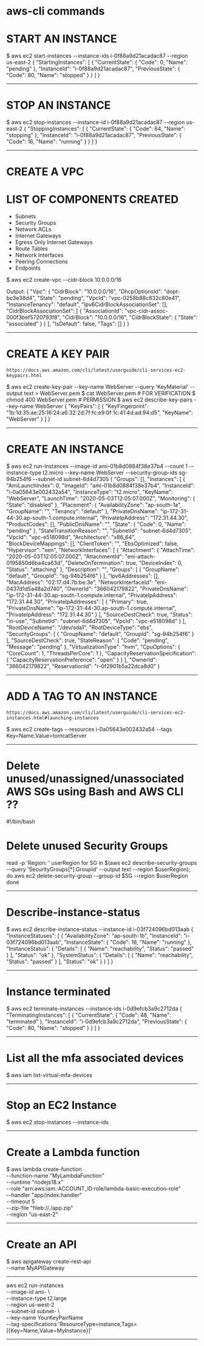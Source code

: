 # aws-cli commands

# START AN INSTANCE

$ aws ec2 start-instances --instance-ids i-0f88a9d21acadac87 --region us-east-2
{
    "StartingInstances": [
        {
            "CurrentState": {
                "Code": 0,
                "Name": "pending"
            },
            "InstanceId": "i-0f88a9d21acadac87",
            "PreviousState": {
                "Code": 80,
                "Name": "stopped"
            }
        }
    ]
}


----------------------------------------------------------------------------------------------------

# STOP AN INSTANCE

$ aws ec2 stop-instances --instance-id i-0f88a9d21acadac87 --region us-east-2
{
    "StoppingInstances": [
        {
            "CurrentState": {
                "Code": 64,
                "Name": "stopping"
            },
            "InstanceId": "i-0f88a9d21acadac87",
            "PreviousState": {
                "Code": 16,
                "Name": "running"
            }
        }
    ]
}

----------------------------------------------------------------------------------------------------

# CREATE A VPC

# LIST OF COMPONENTS CREATED

* Subnets
* Security Groups
* Network ACLs
* Internet Gateways
* Egress Only Internet Gateways
* Route Tables
* Network Interfaces
* Peering Connections
* Endpoints

$ aws ec2 create-vpc --cidr-block 10.0.0.0/16

Output:
{
    "Vpc": {
        "CidrBlock": "10.0.0.0/16",
        "DhcpOptionsId": "dopt-bc3e38d4",
        "State": "pending",
        "VpcId": "vpc-0258b88c832c80e41",
        "InstanceTenancy": "default",
        "Ipv6CidrBlockAssociationSet": [],
        "CidrBlockAssociationSet": [
            {
                "AssociationId": "vpc-cidr-assoc-000f3bef5720793f8",
                "CidrBlock": "10.0.0.0/16",
                "CidrBlockState": {
                    "State": "associated"
                }
            }
        ],
        "IsDefault": false,
        "Tags": []
    }
}

----------------------------------------------------------------------------------------------------

# CREATE A KEY PAIR 

```
https://docs.aws.amazon.com/cli/latest/userguide/cli-services-ec2-keypairs.html
```

$ aws ec2 create-key-pair --key-name WebServer --query 'KeyMaterial' --output text > WebServer.pem
$ cat WebServer.pem           # FOR VERIFICATION
$ chmod 400 WebServer.pem     # PERMISSION
$ aws ec2 describe-key-pairs --key-name WebServer
{
    "KeyPairs": [
        {
            "KeyFingerprint": "1b:1d:35:ae:25:16:24:a6:32:2d:7f:fc:e9:0f:1c:41:4d:ad:94:d5",
            "KeyName": "WebServer"
        }
    ]
}

----------------------------------------------------------------------------------------------------

# CREATE AN INSTANCE

$ aws ec2 run-instances --image-id ami-01b8d0884f38e37b4 --count 1 --instance-type t2.micro --key-name WebServer --security-group-ids sg-94b254f6 --subnet-id subnet-6d4d7305
{
    "Groups": [],
    "Instances": [
        {
            "AmiLaunchIndex": 0,
            "ImageId": "ami-01b8d0884f38e37b4",
            "InstanceId": "i-0a05643e002432a54",
            "InstanceType": "t2.micro",
            "KeyName": "WebServer",
            "LaunchTime": "2020-05-03T12:05:07.000Z",
            "Monitoring": {
                "State": "disabled"
            },
            "Placement": {
                "AvailabilityZone": "ap-south-1a",
                "GroupName": "",
                "Tenancy": "default"
            },
            "PrivateDnsName": "ip-172-31-44-30.ap-south-1.compute.internal",
            "PrivateIpAddress": "172.31.44.30",
            "ProductCodes": [],
            "PublicDnsName": "",
            "State": {
                "Code": 0,
                "Name": "pending"
            },
            "StateTransitionReason": "",
            "SubnetId": "subnet-6d4d7305",
            "VpcId": "vpc-e518098d",
            "Architecture": "x86_64",
            "BlockDeviceMappings": [],
            "ClientToken": "",
            "EbsOptimized": false,
            "Hypervisor": "xen",
            "NetworkInterfaces": [
                {
                    "Attachment": {
                        "AttachTime": "2020-05-03T12:05:07.000Z",
                        "AttachmentId": "eni-attach-0195850d6ba4ca63d",
                        "DeleteOnTermination": true,
                        "DeviceIndex": 0,
                        "Status": "attaching"
                    },
                    "Description": "",
                    "Groups": [
                        {
                            "GroupName": "default",
                            "GroupId": "sg-94b254f6"
                        }
                    ],
                    "Ipv6Addresses": [],
                    "MacAddress": "02:17:d4:7b:be:3e",
                    "NetworkInterfaceId": "eni-0437d1d5a48a2d740",
                    "OwnerId": "366042179822",
                    "PrivateDnsName": "ip-172-31-44-30.ap-south-1.compute.internal",
                    "PrivateIpAddress": "172.31.44.30",
                    "PrivateIpAddresses": [
                        {
                            "Primary": true,
                            "PrivateDnsName": "ip-172-31-44-30.ap-south-1.compute.internal",
                            "PrivateIpAddress": "172.31.44.30"
                        }
                    ],
                    "SourceDestCheck": true,
                    "Status": "in-use",
                    "SubnetId": "subnet-6d4d7305",
                    "VpcId": "vpc-e518098d"
                }
            ],
            "RootDeviceName": "/dev/sda1",
            "RootDeviceType": "ebs",
            "SecurityGroups": [
                {
                    "GroupName": "default",
                    "GroupId": "sg-94b254f6"
                }
            ],
            "SourceDestCheck": true,
            "StateReason": {
                "Code": "pending",
                "Message": "pending"
            },
            "VirtualizationType": "hvm",
            "CpuOptions": {
                "CoreCount": 1,
                "ThreadsPerCore": 1
            },
            "CapacityReservationSpecification": {
                "CapacityReservationPreference": "open"
            }
        }
    ],
    "OwnerId": "366042179822",
    "ReservationId": "r-0f2901b5a22dca8d0"
}

----------------------------------------------------------------------------------------------------

# ADD A TAG TO AN INSTANCE

```
https://docs.aws.amazon.com/cli/latest/userguide/cli-services-ec2-instances.html#launching-instances
```

$ aws ec2 create-tags --resources i-0a05643e002432a54 --tags Key=Name,Value=tomcatServer

----------------------------------------------------------------------------------------------------

# Delete unused/unassigned/unassociated AWS SGs using Bash and AWS CLI ??

#!/bin/bash
# Delete unused Security Groups

read -p 'Region: ' userRegion
for SG in $(aws ec2 describe-security-groups --query 'SecurityGroups[*].GroupId'  --output text --region $userRegion); do
	aws ec2 delete-security-group --group-id $SG --region $userRegion
done

----------------------------------------------------------------------------------------------------

# Describe-instance-status

$ aws ec2 describe-instance-status --instance-id i-03f724096bd013aab
{
    "InstanceStatuses": [
        {
            "AvailabilityZone": "ap-south-1b",
            "InstanceId": "i-03f724096bd013aab",
            "InstanceState": {
                "Code": 16,
                "Name": "running"
            },
            "InstanceStatus": {
                "Details": [
                    {
                        "Name": "reachability",
                        "Status": "passed"
                    }
                ],
                "Status": "ok"
            },
            "SystemStatus": {
                "Details": [
                    {
                        "Name": "reachability",
                        "Status": "passed"
                    }
                ],
                "Status": "ok"
            }
        }
    ]
}

----------------------------------------------------------------------------------------------------

# Instance terminated

$ aws ec2 terminate-instances --instance-ids i-0d9efcb3a9c2712da
{
    "TerminatingInstances": [
        {
            "CurrentState": {
                "Code": 48,
                "Name": "terminated"
            },
            "InstanceId": "i-0d9efcb3a9c2712da",
            "PreviousState": {
                "Code": 80,
                "Name": "stopped"
            }
        }
    ]
}

----------------------------------------------------------------------------------------------------


# List all the mfa associated devices

$ aws iam list-virtual-mfa-devices

----------------------------------------------------------------------------------------------------

# Stop an EC2 Instance

$ aws ec2 stop-instances --instance-ids <instance-id>

----------------------------------------------------------------------------------------------------

# Create a Lambda function

$ aws lambda create-function \
    --function-name "MyLambdaFunction" \
    --runtime "nodejs18.x" \
    --role "arn:aws:iam::ACCOUNT_ID:role/lambda-basic-execution-role" \
    --handler "app/index.handler" \
    --timeout 5 \
    --zip-file "fileb://./app.zip" \
    --region "us-east-2"

----------------------------------------------------------------------------------------------------

# Create an API 

$ aws apigateway create-rest-api \
  --name MyAPIGateway

----------------------------------------------------------------------------------------------------

aws ec2 run-instances \
    --image-id ami- \   
    --instance-type t2.large \
    --region us-west-2 \
    --subnet-id subnet- \  
    --key-name YourKeyPairName \
    --tag-specifications 'ResourceType=instance,Tags=[{Key=Name,Value=MyInstance}]'

----------------------------------------------------------------------------------------------------
